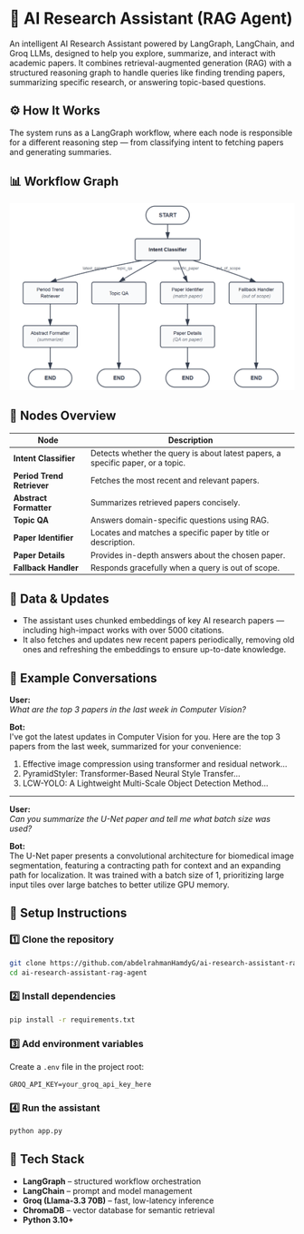 # 🧠 AI Research Assistant (RAG Agent)

An intelligent AI Research Assistant powered by LangGraph, LangChain, and Groq LLMs, designed to help you explore, summarize, and interact with academic papers. It combines retrieval-augmented generation (RAG) with a structured reasoning graph to handle queries like finding trending papers, summarizing specific research, or answering topic-based questions.

## ⚙️ How It Works

The system runs as a LangGraph workflow, where each node is responsible for a different reasoning step — from classifying intent to fetching papers and generating summaries.

## 📊 Workflow Graph

![Workflow Graph](https://github.com/abdelrahmanHamdyG/ai-research-assistant-rag-agent/blob/main/graph.png)

## 🔹 Nodes Overview

| Node | Description |
|------|-------------|
| **Intent Classifier** | Detects whether the query is about latest papers, a specific paper, or a topic. |
| **Period Trend Retriever** | Fetches the most recent and relevant papers. |
| **Abstract Formatter** | Summarizes retrieved papers concisely. |
| **Topic QA** | Answers domain-specific questions using RAG. |
| **Paper Identifier** | Locates and matches a specific paper by title or description. |
| **Paper Details** | Provides in-depth answers about the chosen paper. |
| **Fallback Handler** | Responds gracefully when a query is out of scope. |

## 🧩 Data & Updates

* The assistant uses chunked embeddings of key AI research papers — including high-impact works with over 5000 citations.
* It also fetches and updates new recent papers periodically, removing old ones and refreshing the embeddings to ensure up-to-date knowledge.

## 💬 Example Conversations

**User:**  
*What are the top 3 papers in the last week in Computer Vision?*

**Bot:**  
I've got the latest updates in Computer Vision for you. Here are the top 3 papers from the last week, summarized for your convenience:

1. Effective image compression using transformer and residual network...
2. PyramidStyler: Transformer-Based Neural Style Transfer...
3. LCW-YOLO: A Lightweight Multi-Scale Object Detection Method...

---

**User:**  
*Can you summarize the U-Net paper and tell me what batch size was used?*

**Bot:**  
The U-Net paper presents a convolutional architecture for biomedical image segmentation, featuring a contracting path for context and an expanding path for localization. It was trained with a batch size of 1, prioritizing large input tiles over large batches to better utilize GPU memory.

## 🚀 Setup Instructions

### 1️⃣ Clone the repository

```bash
git clone https://github.com/abdelrahmanHamdyG/ai-research-assistant-rag-agent.git
cd ai-research-assistant-rag-agent
```

### 2️⃣ Install dependencies

```bash
pip install -r requirements.txt
```

### 3️⃣ Add environment variables

Create a `.env` file in the project root:

```
GROQ_API_KEY=your_groq_api_key_here
```

### 4️⃣ Run the assistant

```bash
python app.py
```

## 🧠 Tech Stack

* **LangGraph** – structured workflow orchestration
* **LangChain** – prompt and model management
* **Groq (Llama-3.3 70B)** – fast, low-latency inference
* **ChromaDB** – vector database for semantic retrieval
* **Python 3.10+**
